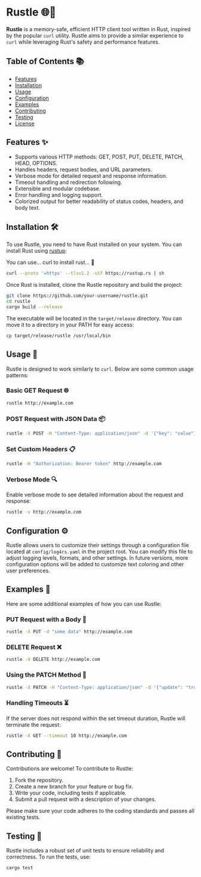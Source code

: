 
# Rustle 🌐🚀

**Rustle** is a memory-safe, efficient HTTP client tool written in Rust, inspired by the popular `curl` utility. Rustle aims to provide a similar experience to `curl` while leveraging Rust's safety and performance features.

## Table of Contents 📚

- [Features](#features)
- [Installation](#installation)
- [Usage](#usage)
- [Configuration](#configuration)
- [Examples](#examples)
- [Contributing](#contributing)
- [Testing](#testing)
- [License](#license)

## Features ✨

- Supports various HTTP methods: GET, POST, PUT, DELETE, PATCH, HEAD, OPTIONS.
- Handles headers, request bodies, and URL parameters.
- Verbose mode for detailed request and response information.
- Timeout handling and redirection following.
- Extensible and modular codebase.
- Error handling and logging support.
- Colorized output for better readability of status codes, headers, and body text.

## Installation 🛠️

To use Rustle, you need to have Rust installed on your system. You can install Rust using [rustup](https://rustup.rs/):

You can use... curl to install rust... 🤦
```bash
curl --proto '=https' --tlsv1.2 -sSf https://rustup.rs | sh
```

Once Rust is installed, clone the Rustle repository and build the project:

```bash
git clone https://github.com/your-username/rustle.git
cd rustle
cargo build --release
```

The executable will be located in the `target/release` directory. You can move it to a directory in your PATH for easy access:

```bash
cp target/release/rustle /usr/local/bin
```

## Usage 🚀

Rustle is designed to work similarly to `curl`. Below are some common usage patterns:

### Basic GET Request 🌐

```bash
rustle http://example.com
```

### POST Request with JSON Data 📦

```bash
rustle -X POST -H "Content-Type: application/json" -d '{"key": "value"}' http://example.com
```

### Set Custom Headers 📋

```bash
rustle -H "Authorization: Bearer token" http://example.com
```

### Verbose Mode 🔍

Enable verbose mode to see detailed information about the request and response:

```bash
rustle -v http://example.com
```

## Configuration ⚙️

Rustle allows users to customize their settings through a configuration file located at `config/log4rs.yaml` in the project root. You can modify this file to adjust logging levels, formats, and other settings. In future versions, more configuration options will be added to customize text coloring and other user preferences.

## Examples 🧩

Here are some additional examples of how you can use Rustle:

### PUT Request with a Body 📝

```bash
rustle -X PUT -d "some data" http://example.com
```

### DELETE Request ❌

```bash
rustle -X DELETE http://example.com
```

### Using the PATCH Method 🔄

```bash
rustle -X PATCH -H "Content-Type: application/json" -d '{"update": "true"}' http://example.com
```

### Handling Timeouts ⏳

If the server does not respond within the set timeout duration, Rustle will terminate the request:

```bash
rustle -X GET --timeout 10 http://example.com
```

## Contributing 🤝

Contributions are welcome! To contribute to Rustle:

1. Fork the repository.
2. Create a new branch for your feature or bug fix.
3. Write your code, including tests if applicable.
4. Submit a pull request with a description of your changes.

Please make sure your code adheres to the coding standards and passes all existing tests.

## Testing 🧪

Rustle includes a robust set of unit tests to ensure reliability and correctness. To run the tests, use:

```bash
cargo test
```

